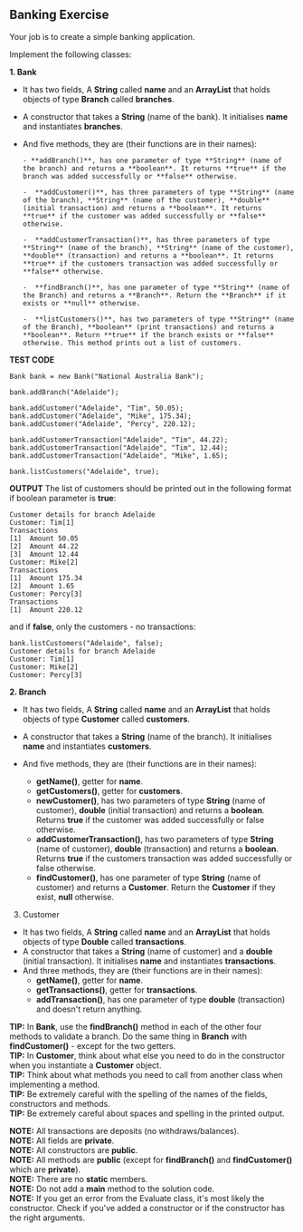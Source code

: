 ## Banking Exercise

Your job is to create a simple banking application.

Implement the following classes:

**1. Bank**

- It has two fields, A **String** called **name** and an **ArrayList** that holds objects of type **Branch** called **branches**.
- A constructor that takes a **String** (name of the bank). It initialises **name** and instantiates **branches**.
- And five methods, they are (their functions are in their names):

      - **addBranch()**, has one parameter of type **String** (name of the branch) and returns a **boolean**. It returns **true** if the branch was added successfully or **false** otherwise.

      -  **addCustomer()**, has three parameters of type **String** (name of the branch), **String** (name of the customer), **double** (initial transaction) and returns a **boolean**. It returns **true** if the customer was added successfully or **false** otherwise.

      -  **addCustomerTransaction()**, has three parameters of type **String** (name of the branch), **String** (name of the customer), **double** (transaction) and returns a **boolean**. It returns **true** if the customers transaction was added successfully or **false** otherwise.

      -  **findBranch()**, has one parameter of type **String** (name of the Branch) and returns a **Branch**. Return the **Branch** if it exists or **null** otherwise.

      -  **listCustomers()**, has two parameters of type **String** (name of the Branch), **boolean** (print transactions) and returns a **boolean**. Return **true** if the branch exists or **false** otherwise. This method prints out a list of customers.

**TEST CODE**

```
Bank bank = new Bank("National Australia Bank");

bank.addBranch("Adelaide");

bank.addCustomer("Adelaide", "Tim", 50.05);
bank.addCustomer("Adelaide", "Mike", 175.34);
bank.addCustomer("Adelaide", "Percy", 220.12);

bank.addCustomerTransaction("Adelaide", "Tim", 44.22);
bank.addCustomerTransaction("Adelaide", "Tim", 12.44);
bank.addCustomerTransaction("Adelaide", "Mike", 1.65);

bank.listCustomers("Adelaide", true);
```

**OUTPUT**
The list of customers should be printed out in the following format if boolean parameter is **true**:

```
Customer details for branch Adelaide
Customer: Tim[1]
Transactions
[1]  Amount 50.05
[2]  Amount 44.22
[3]  Amount 12.44
Customer: Mike[2]
Transactions
[1]  Amount 175.34
[2]  Amount 1.65
Customer: Percy[3]
Transactions
[1]  Amount 220.12
```

and if **false**, only the customers - no transactions:

```
bank.listCustomers("Adelaide", false);
Customer details for branch Adelaide
Customer: Tim[1]
Customer: Mike[2]
Customer: Percy[3]
```

**2. Branch**

- It has two fields, A **String** called **name** and an **ArrayList** that holds objects of type **Customer** called **customers**.
- A constructor that takes a **String** (name of the branch). It initialises **name** and instantiates **customers**.
- And five methods, they are (their functions are in their names):

  - **getName()**, getter for **name**.
  - **getCustomers()**, getter for **customers**.
  - **newCustomer()**, has two parameters of type **String** (name of customer), **double** (initial transaction) and returns a **boolean**. Returns **true** if the customer was added successfully or false otherwise.
  - **addCustomerTransaction()**, has two parameters of type **String** (name of customer), **double** (transaction) and returns a **boolean**. Returns **true** if the customers transaction was added successfully or false otherwise.
  - **findCustomer()**, has one parameter of type **String** (name of customer) and returns a **Customer**. Return the **Customer** if they exist, **null** otherwise.

3.  Customer

- It has two fields, A **String** called **name** and an **ArrayList** that holds objects of type **Double** called **transactions**.
- A constructor that takes a **String** (name of customer) and a **double** (initial transaction). It initialises **name** and instantiates **transactions**.
- And three methods, they are (their functions are in their names):
  - **getName()**, getter for **name**.
  - **getTransactions()**, getter for **transactions**.
  - **addTransaction()**, has one parameter of type **double** (transaction) and doesn't return anything.

**TIP:** In **Bank**, use the **findBranch()** method in each of the other four methods to validate a branch. Do the same thing in **Branch** with **findCustomer()** - except for the two getters.  
**TIP:** In **Customer**, think about what else you need to do in the constructor when you instantiate a **Customer** object.  
**TIP:** Think about what methods you need to call from another class when implementing a method.  
**TIP:** Be extremely careful with the spelling of the names of the fields, constructors and methods.  
**TIP:** Be extremely careful about spaces and spelling in the printed output.

**NOTE:** All transactions are deposits (no withdraws/balances).  
**NOTE:** All fields are **private**.  
**NOTE:** All constructors are **public**.  
**NOTE:** All methods are **public** (except for **findBranch()** and **findCustomer()** which are **private**).  
**NOTE:** There are no **static** members.  
**NOTE:** Do not add a **main** method to the solution code.  
**NOTE:** If you get an error from the Evaluate class, it's most likely the constructor. Check if you've added a constructor or if the constructor has the right arguments.
